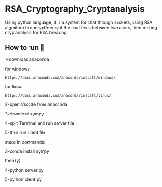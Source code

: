 # RSA_Cryptography_Cryptanalysis
Using python language, it is a system for chat through sockets, using RSA algorithm to encrypt/decrypt the chat texts between two users, then making cryptanalysis for RSA breaking 

## How to run 🚀
1-download anaconda  

  for windows:
  
    https://docs.anaconda.com/anaconda/install/windows/
    
  for linux:
  
    https://docs.anaconda.com/anaconda/install/linux/
    
2-open Vscode from anaconda

3-download sympy 

4-split Terminal and run server file

5-then run client file


steps in commands:

3-conda install sympy  

  then (y)
  
4-python server.py

5-python client.py

